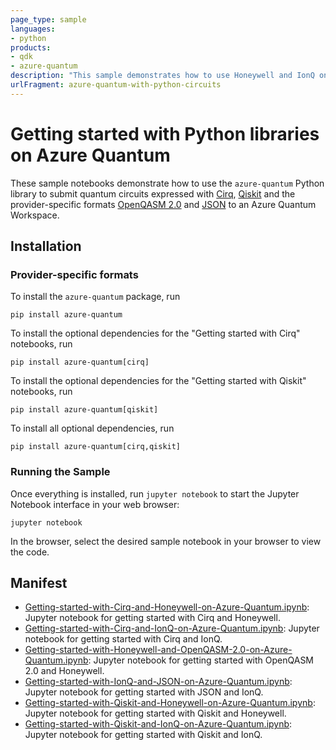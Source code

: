 ```yaml
---
page_type: sample
languages:
- python
products:
- qdk
- azure-quantum
description: "This sample demonstrates how to use Honeywell and IonQ on the Azure Quantum service with quantum circuits expressed in various Python libraries."
urlFragment: azure-quantum-with-python-circuits
---
```


# Getting started with Python libraries on Azure Quantum

These sample notebooks demonstrate how to use the `azure-quantum` Python library to submit quantum circuits expressed with [Cirq](https://quantumai.google/cirq), [Qiskit](https://github.com/QISKit/qiskit-terra) and the provider-specific formats [OpenQASM 2.0](https://github.com/Qiskit/openqasm/tree/OpenQASM2.x) and [JSON](https://docs.ionq.com/#tag/quantum_programs) to an Azure Quantum Workspace.

## Installation

### Provider-specific formats

To install the `azure-quantum` package, run

```shell
pip install azure-quantum
```

To install the optional dependencies for the "Getting started with Cirq" notebooks, run

```shell
pip install azure-quantum[cirq]
```

To install the optional dependencies for the "Getting started with Qiskit" notebooks, run

```shell
pip install azure-quantum[qiskit]
```

To install all optional dependencies, run

```shell
pip install azure-quantum[cirq,qiskit]
```

### Running the Sample

Once everything is installed, run `jupyter notebook` to start the Jupyter Notebook interface in your web browser:

```shell
jupyter notebook
```

In the browser, select the desired sample notebook in your browser to view the code.

## Manifest

- [Getting-started-with-Cirq-and-Honeywell-on-Azure-Quantum.ipynb](./Getting-started-with-Cirq-and-Honeywell-on-Azure-Quantum.ipynb): Jupyter notebook for getting started with Cirq and Honeywell.
- [Getting-started-with-Cirq-and-IonQ-on-Azure-Quantum.ipynb](./Getting-started-with-Cirq-and-IonQ-on-Azure-Quantum.ipynb): Jupyter notebook for getting started with Cirq and IonQ.
- [Getting-started-with-Honeywell-and-OpenQASM-2.0-on-Azure-Quantum.ipynb](./Getting-started-with-Honeywell-and-OpenQASM-2.0-on-Azure-Quantum.ipynb): Jupyter notebook for getting started with OpenQASM 2.0 and Honeywell.
- [Getting-started-with-IonQ-and-JSON-on-Azure-Quantum.ipynb](./Getting-started-with-IonQ-and-JSON-on-Azure-Quantum.ipynb): Jupyter notebook for getting started with JSON and IonQ.
- [Getting-started-with-Qiskit-and-Honeywell-on-Azure-Quantum.ipynb](./Getting-started-with-Qiskit-and-Honeywell-on-Azure-Quantum.ipynb): Jupyter notebook for getting started with Qiskit and Honeywell.
- [Getting-started-with-Qiskit-and-IonQ-on-Azure-Quantum.ipynb](./Getting-started-with-Qiskit-and-IonQ-on-Azure-Quantum.ipynb): Jupyter notebook for getting started with Qiskit and IonQ.
